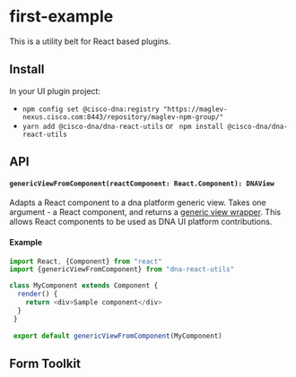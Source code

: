# first-example


This is a utility belt for React based  plugins.


## Install

In your UI plugin project:
* `npm config set @cisco-dna:registry "https://maglev-nexus.cisco.com:8443/repository/maglev-npm-group/"`
* `yarn add @cisco-dna/dna-react-utils` or ` npm install @cisco-dna/dna-react-utils`


## API

#### `genericViewFromComponent(reactComponent: React.Component): DNAView`

Adapts a React component to a dna platform generic view.  Takes one argument - a React component, and returns a [generic view wrapper](http://dna-ui.cisco.com:8000/guides/contributionmodel/contribution-model/#generic-view-interface).
This allows React components to be used as DNA UI platform contributions.

#### Example

```javascript
import React, {Component} from "react"
import {genericViewFromComponent} from "dna-react-utils"

class MyComponent extends Component {
  render() {
    return <div>Sample component</div>
  }
 }
 
 export default genericViewFromComponent(MyComponent)

```


## Form Toolkit


